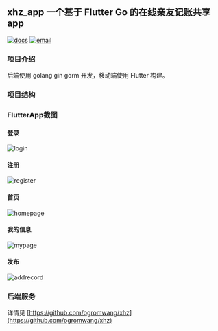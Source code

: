 ## xhz_app 一个基于 Flutter Go 的在线亲友记账共享 app
[![docs](https://img.shields.io/badge/docs-reference-green.svg)](https://github.com/ogromwang)
[![email](https://img.shields.io/badge/email-ogromwang@gmail.com-red.svg)](ogromwang@gmail.com)


### 项目介绍
后端使用 golang gin gorm 开发，移动端使用 Flutter 构建。

### 项目结构

### FlutterApp截图
#### 登录
![login](./docs/img/IMG_login_mini.png)
#### 注册
![register](./docs/img/IMG_register_mini.png)
#### 首页
![homepage](./docs/img/IMG_homepage_mini.png)
#### 我的信息
![mypage](./docs/img/IMG_mypage_mini.png)
#### 发布
![addrecord](./docs/img/IMG_addrecord_mini.png)

### 后端服务
详情见 [https://github.com/ogromwang/xhz](https://github.com/ogromwang/xhz)